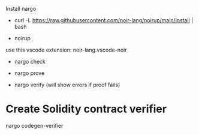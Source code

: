 Install nargo 

- curl -L https://raw.githubusercontent.com/noir-lang/noirup/main/install | bash

- noirup

use this vscode extension: noir-lang.vscode-noir

- nargo check

- nargo prove

- nargo verify (will show errors if proof fails)

# Create Solidity contract verifier

nargo codegen-verifier